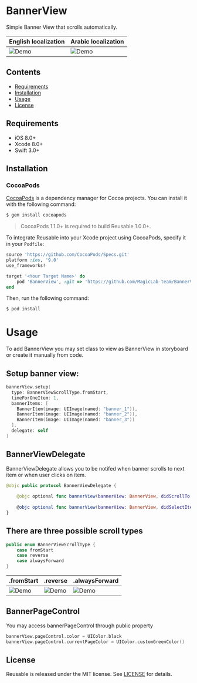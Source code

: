 # BannerView
Simple Banner View that scrolls automatically.

|             English localization     |           Arabic localization        |
|--------------------------------------|--------------------------------------|
|![Demo]()|![Demo]()|

## Contents
- [Requirements](#requirements)
- [Installation](#installation)
- [Usage](#usage)
- [License](#license)

## Requirements

- iOS 8.0+
- Xcode 8.0+
- Swift 3.0+

## Installation

### CocoaPods

[CocoaPods](http://cocoapods.org) is a dependency manager for Cocoa projects. You can install it with the following command:

```bash
$ gem install cocoapods
```

> CocoaPods 1.1.0+ is required to build Reusable 1.0.0+.

To integrate Reusable into your Xcode project using CocoaPods, specify it in your `Podfile`:

```ruby
source 'https://github.com/CocoaPods/Specs.git'
platform :ios, '9.0'
use_frameworks!

target '<Your Target Name>' do
    pod 'BannerView', :git => 'https://github.com/MagicLab-team/BannerView.git', :tag => '1.0.0'
end
```

Then, run the following command:

```bash
$ pod install
```

# Usage

To add BannerView you may set class to view as BannerView in storyboard or create it manually from code.

## Setup banner view:

```swift
bannerView.setup(
  type: BannerViewScrollType.fromStart,
  timeForOneItem: 1,
  bannerItems: [
    BannerItem(image: UIImage(named: "banner_1")),
    BannerItem(image: UIImage(named: "banner_2")),
    BannerItem(image: UIImage(named: "banner_3"))
  ],
  delegate: self
)
```

## BannerViewDelegate

BannerViewDelegate allows you to be notifed when banner scrolls to next item or when user clicks on item.
```swift
@objc public protocol BannerViewDelegate {
    
    @objc optional func bannerView(bannerView: BannerView, didScrollTo: BannerItem, with index: Int)
    
    @objc optional func bannerView(bannerView: BannerView, didSelectItem: BannerItem, with index: Int)
}
```

## There are three possible scroll types

```swift
public enum BannerViewScrollType {
    case fromStart
    case reverse
    case alwaysForward
}
```

|             .fromStart          |           .reverse                        |      .alwaysForward                       |
|---------------------------------|-------------------------------------------|-------------------------------------------|
|![Demo]()|![Demo]()|![Demo]()|

## BannerPageControl

You may access bannerPageControl through public property

```swift
bannerView.pageControl.color = UIColor.black
bannerView.pageControl.currentPageColor = UIColor.customGreenColor()
```

## License

Reusable is released under the MIT license. See [LICENSE](https://github.com/MagicLab-team/BannerView/blob/master/LICENSE) for details.
